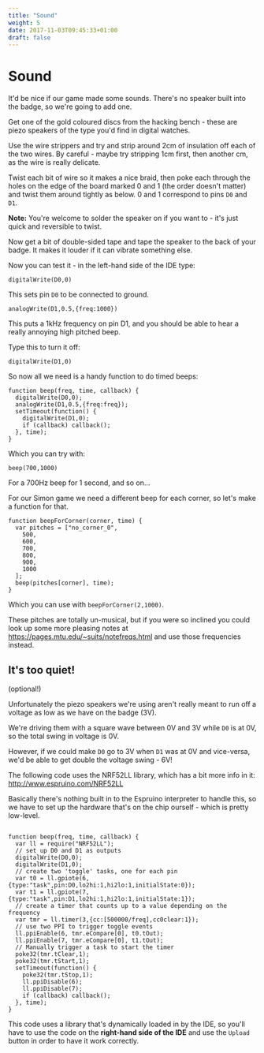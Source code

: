 ```yaml
---
title: "Sound"
weight: 5
date: 2017-11-03T09:45:33+01:00
draft: false
---
```


# Sound

It'd be nice if our game made some sounds. There's no speaker built into the
badge, so we're going to add one.

Get one of the gold coloured discs from the hacking bench - these are piezo
speakers of the type you'd find in digital watches.

Use the wire strippers and try and strip around 2cm of insulation off each of
the two wires. By careful - maybe try stripping 1cm first, then another cm,
as the wire is really delicate.

Twist each bit of wire so it makes a nice braid, then poke each through the
holes on the edge of the board marked 0 and 1 (the order doesn't matter) and
twist them around tightly as below. 0 and 1 correspond to pins `D0` and `D1`.

**Note:** You're welcome to solder the speaker on if you want to - it's just
quick and reversible to twist.

Now get a bit of double-sided tape and tape the speaker to the back of your 
badge. It makes it louder if it can vibrate something else.

Now you can test it - in the left-hand side of the IDE type:

```
digitalWrite(D0,0)
```

This sets pin `D0` to be connected to ground.

```
analogWrite(D1,0.5,{freq:1000})
```

This puts a 1kHz frequency on pin D1, and you should be able to hear
a really annoying high pitched beep.

Type this to turn it off:

```
digitalWrite(D1,0)
```

So now all we need is a handy function to do timed beeps:

```
function beep(freq, time, callback) {
  digitalWrite(D0,0);
  analogWrite(D1,0.5,{freq:freq});
  setTimeout(function() {
    digitalWrite(D1,0);
    if (callback) callback();
  }, time);
}
```

Which you can try with:

```
beep(700,1000)
```

For a 700Hz beep for 1 second, and so on...

For our Simon game we need a different beep for each corner, so let's make
a function for that.

```
function beepForCorner(corner, time) {
  var pitches = ["no_corner_0",
    500,
    600,
    700,
    800,
    900,
    1000
  ];
  beep(pitches[corner], time);
}
```

Which you can use with `beepForCorner(2,1000)`.

These pitches are totally un-musical, but if you were so inclined you could
look up some more pleasing notes at https://pages.mtu.edu/~suits/notefreqs.html
and use those frequencies instead.

## It's too quiet!

(optional!)

Unfortunately the piezo speakers we're using aren't really meant to run
off a voltage as low as we have on the badge (3V).

We're driving them with a square wave between 0V and 3V while `D0` is at 0V, 
so the total swing in voltage is 0V.

However, if we could make `D0` go to 3V when `D1` was at 0V and vice-versa,
we'd be able to get double the voltage swing - 6V!

The following code uses the NRF52LL library, which has a bit more info
in it: http://www.espruino.com/NRF52LL

Basically there's nothing built in to the Espruino interpreter to handle this,
so we have to set up the hardware that's on the chip ourself - which is
pretty low-level.

```

function beep(freq, time, callback) {
  var ll = require("NRF52LL");
  // set up D0 and D1 as outputs
  digitalWrite(D0,0);
  digitalWrite(D1,0);
  // create two 'toggle' tasks, one for each pin
  var t0 = ll.gpiote(6, {type:"task",pin:D0,lo2hi:1,hi2lo:1,initialState:0});
  var t1 = ll.gpiote(7, {type:"task",pin:D1,lo2hi:1,hi2lo:1,initialState:1});
  // create a timer that counts up to a value depending on the frequency
  var tmr = ll.timer(3,{cc:[500000/freq],cc0clear:1});
  // use two PPI to trigger toggle events
  ll.ppiEnable(6, tmr.eCompare[0], t0.tOut);
  ll.ppiEnable(7, tmr.eCompare[0], t1.tOut);
  // Manually trigger a task to start the timer
  poke32(tmr.tClear,1);
  poke32(tmr.tStart,1);
  setTimeout(function() {
    poke32(tmr.tStop,1);
    ll.ppiDisable(6);
    ll.ppiDisable(7);
    if (callback) callback();
  }, time);
}
```

This code uses a library that's dynamically loaded in by the IDE, so you'll
have to use the code on the **right-hand side of the IDE** and use the `Upload` button
in order to have it work correctly.
